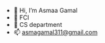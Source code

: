 - 👋 Hi, I’m Asmaa Gamal
- 👀 FCI
- 🌱 CS department
- 📫 asmagamal311@gmail.com



<!---
AsmaaGamal30/AsmaaGamal30 is a ✨ special ✨ repository because its `README.md` (this file) appears on your GitHub profile.
You can click the Preview link to take a look at your changes.
--->
